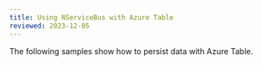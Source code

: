 ```yaml
---
title: Using NServiceBus with Azure Table
reviewed: 2023-12-05
---
```


The following samples show how to persist data with Azure Table.
